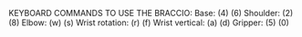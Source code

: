 KEYBOARD COMMANDS TO USE THE BRACCIO:
Base: 		(4) (6)
Shoulder: 	(2) (8)
Elbow:		(w) (s)
Wrist rotation:	(r) (f)
Wrist vertical:	(a) (d)
Gripper:	(5) (0)
